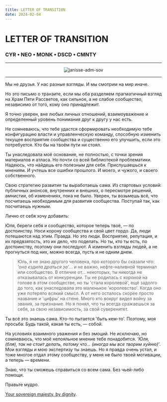 ```yaml
---
title: LETTER OF TRANSITION
date: 2024-02-04
---
```


# LETTER OF TRANSITION

### CYR • NEO • MONK • DSCD • CMNTY

---

<div align="center">

![janisse-adm-sov](https://storage.yandexcloud.net/ora-avatars/janisse-adm-sov.png)

</div>

---

Мы не друзья. У нас разные взгляды. И мы смотрим на мир иначе.

Но это письмо о транзите, если мы оба разделяем прагматичный взгляд на Храм Пяти Рассветов, как сильное, а не слабое сообщество, независимо от того, кому оно принадлежит.

Я точно уверен, вне любых личных отношений, взаимоуважение и определенный уровень понимания друг к другу у нас есть.

Не сомневаюсь, что тебе удастся сформировать необходимую тебе конфигурацию власти и управленческую команду, способную изменить текущее восприятие сообщества и существенно его улучшить, если это потребуется. Кто бы на твоём пути ни стоял.

Ты унаследовала моё основание, не полностью, с точки зрения материалов и атласа. Но почти со всей библиотекой проблематики. Надеюсь, что найдешь его полезным для себя. Прислушаешься к мнениям. И учтешь все ошибки прошлого. И моего, и чужого, и своего собственного.

Свою стратегию развития ты выработаешь сама. Из стартовых условий: публичных анонсов, внутренних и внешних, о пересмотре решений, амнистии, об изменениях, пока не было.
Уверен, ты возьмешь всё, что посчитаешь необходимым для развития сообщества. Поступай так, как посчитаешь нужным.

Лично от себя хочу добавить:

Юля, береги себя и сообщество, которое теперь твоё, — по достоинству. Носи корону сообщества и свой цвет гордо. Да, люди потешаются над этим. Правда. 
Но это люди. Восприятие, репутация, и их предвзятость, это их дело, что поделать. Но ты, кто ты есть, по достоинству, поэтому они последуют. А изменить взгляды людей, а не прогнуться под них, можно всегда, пусть и не одним днем.

> Юль, я не знаю другого человека, про которого бы сказали что: *'она ездила драться за'*... и не важно, нефте-наливной терминал или сообщество. В отличие от... некоторых, ты никогда не отказывалась от конкуренции. Ты не родилась с короной на голове в этом сообществе, но ты 'стала королевой', ещё задолго до того, как унаследовала это маленькое 'королевство'. Когда оно уже потеряло всякий смысл. А от него осталось скорее просто название и 'цифры' на стене. Много кто вокруг видел войну за звания, за признание. Но я понял, что ты всегда сражаешься за себя, за свою независимость, за свой суверенитет.

Ты всё это знаешь сама. Кто-то пытается 'быть кем-то'. Поэтому, моя просьба: Будь такой, какая ты есть, — собой.

На условиях взаимного уважения и без эмоций. Не исключаю, но сомневаюсь, что моё нелояльное мнение тебе понадобится. *'Юля, (бля), так не стоит делать, потому что... (иногда мы все творим хуйню)'*. Мои взгляды и мою экспертизу ты знаешь. Но я правда очень устал, и тоже многое отдал этому сообществу, у меня не было твоей мотивации, а теперь — времени.

Знаю, что ты сможешь справиться со всем сама. Без чьей-либо помощи.

Правьте мудро. 

[Your sovereign majesty, by dignity](https://fxtwitter.com/schneissy/status/1693646371214041376?s=20).









